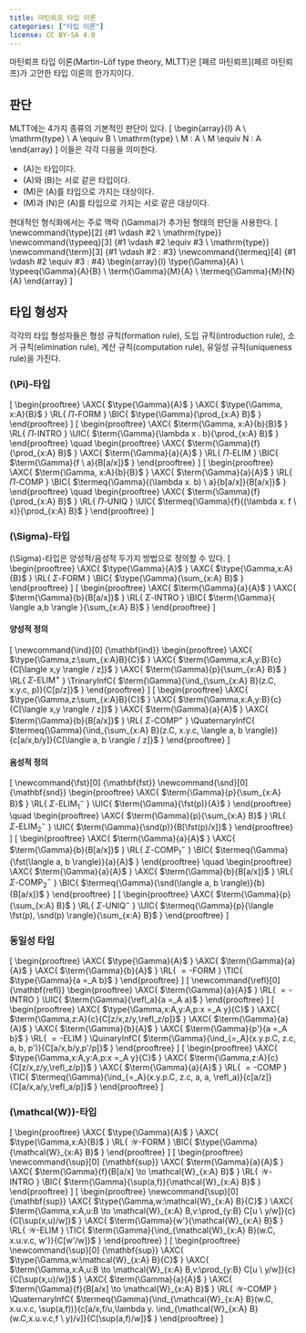 ```yaml
---
title: 마틴뢰프 타입 이론
categories: ["타입 이론"]
license: CC BY-SA 4.0
---
```


마틴뢰프 타입 이론(Martin-Löf type theory, MLTT)은 [페르 마틴뢰프](페르 마틴뢰프)가 고안한 타입 이론의 한가지이다.

## 판단
MLTT에는 4가지 종류의 기본적인 판단이 있다.
\[
\begin{array}{l}
A \ \mathrm{type} \\
A \equiv B \ \mathrm{type} \\
M : A \\
M \equiv N : A
\end{array}
\]
이들은 각각 다음을 의미한다.

* \(A\)는 타입이다.
* \(A\)와 \(B\)는 서로 같은 타입이다.
* \(M\)은 \(A\)를 타입으로 가지는 대상이다.
* \(M\)과 \(N\)은 \(A\)를 타입으로 가지는 서로 같은 대상이다.

현대적인 형식화에서는 주로 맥락 \(\Gamma\)가 추가된 형태의 판단을 사용한다.
\[
\newcommand{\type}[2] {#1 \vdash #2 \ \mathrm{type}}
\newcommand{\typeeq}[3] {#1 \vdash #2 \equiv #3 \ \mathrm{type}}
\newcommand{\term}[3] {#1 \vdash #2 : #3}
\newcommand{\termeq}[4] {#1 \vdash #2 \equiv #3 : #4}
\begin{array}{l}
\type{\Gamma}{A} \\
\typeeq{\Gamma}{A}{B} \\
\term{\Gamma}{M}{A} \\
\termeq{\Gamma}{M}{N}{A}
\end{array}
\]

## 타입 형성자
각각의 타입 형성자들은 형성 규칙(formation rule), 도입 규칙(introduction rule),
소거 규칙(elimination rule), 계산 규칙(computation rule), 유일성 규칙(uniqueness rule)을 가진다.

### \(\Pi\)-타입
\[
\begin{prooftree}
\AXC{ $\type{\Gamma}{A}$ }
\AXC{ $\type{\Gamma, x:A}{B}$ }
\RL{ $\Pi\text{-FORM}$ }
\BIC{ $\type{\Gamma}{\prod_{x:A} B}$ }
\end{prooftree}
\]
\[
\begin{prooftree}
\AXC{ $\term{\Gamma, x:A}{b}{B}$ }
\RL{ $\Pi\text{-INTRO}$ }
\UIC{ $\term{\Gamma}{\lambda x . b}{\prod_{x:A} B}$ }
\end{prooftree}
\quad
\begin{prooftree}
\AXC{ $\term{\Gamma}{f}{\prod_{x:A} B}$ }
\AXC{ $\term{\Gamma}{a}{A}$ }
\RL{ $\Pi\text{-ELIM}$ }
\BIC{ $\term{\Gamma}{f \ a}{B[a/x]}$ }
\end{prooftree}
\]
\[
\begin{prooftree}
\AXC{ $\term{\Gamma, x:A}{b}{B}$ }
\AXC{ $\term{\Gamma}{a}{A}$ }
\RL{ $\Pi\text{-COMP}$ }
\BIC{ $\termeq{\Gamma}{(\lambda x. b) \ a}{b[a/x]}{B[a/x]}$ }
\end{prooftree}
\quad
\begin{prooftree}
\AXC{ $\term{\Gamma}{f}{\prod_{x:A} B}$ }
\RL{ $\Pi\text{-UNIQ}$ }
\UIC{ $\termeq{\Gamma}{f}{(\lambda x. f \ x)}{\prod_{x:A} B}$ }
\end{prooftree}
\]

### \(\Sigma\)-타입
\(\Sigma\)-타입은 양성적/음성적 두가지 방법으로 정의할 수 있다.
\[
\begin{prooftree}
\AXC{ $\type{\Gamma}{A}$ }
\AXC{ $\type{\Gamma,x:A}{B}$ }
\RL{ $\Sigma\text{-FORM}$ }
\BIC{ $\type{\Gamma}{\sum_{x:A} B}$ }
\end{prooftree}
\]
\[
\begin{prooftree}
\AXC{ $\term{\Gamma}{a}{A}$ }
\AXC{ $\term{\Gamma}{b}{B[a/x]}$ }
\RL{ $\Sigma\text{-INTRO}$ }
\BIC{ $\term{\Gamma}{ \langle a,b \rangle }{\sum_{x:A} B}$ }
\end{prooftree}
\]
#### 양성적 정의
\[
\newcommand{\ind}[0] {\mathbf{ind}}
\begin{prooftree}
\AXC{ $\type{\Gamma,z:\sum_{x:A}B}{C}$ }
\AXC{ $\term{\Gamma,x:A,y:B}{c}{C[\langle x,y \rangle / z]}$ }
\AXC{ $\term{\Gamma}{p}{\sum_{x:A} B}$ }
\RL{ $\Sigma\text{-ELIM}^+$ }
\TrinaryInfC{ $\term{\Gamma}{\ind_{\sum_{x:A} B}(z.C, x.y.c, p)}{C[p/z]}$ }
\end{prooftree}
\]
\[
\begin{prooftree}
\AXC{ $\type{\Gamma,z:\sum_{x:A}B}{C}$ }
\AXC{ $\term{\Gamma,x:A,y:B}{c}{C[\langle x,y \rangle / z]}$ }
\AXC{ $\term{\Gamma}{a}{A}$ }
\AXC{ $\term{\Gamma}{b}{B[a/x]}$ }
\RL{ $\Sigma\text{-COMP}^+$ }
\QuaternaryInfC{ $\termeq{\Gamma}{\ind_{\sum_{x:A} B}(z.C, x.y.c, \langle a, b \rangle)}{c[a/x,b/y]}{C[\langle a, b \rangle / z]}$ }
\end{prooftree}
\]
#### 음성적 정의
\[
\newcommand{\fst}[0] {\mathbf{fst}}
\newcommand{\snd}[0] {\mathbf{snd}}
\begin{prooftree}
\AXC{ $\term{\Gamma}{p}{\sum_{x:A} B}$ }
\RL{ $\Sigma\text{-ELIM}_1^-$ }
\UIC{ $\term{\Gamma}{\fst(p)}{A}$ }
\end{prooftree}
\quad
\begin{prooftree}
\AXC{ $\term{\Gamma}{p}{\sum_{x:A} B}$ }
\RL{ $\Sigma\text{-ELIM}_2^-$ }
\UIC{ $\term{\Gamma}{\snd(p)}{B[\fst(p)/x]}$ }
\end{prooftree}
\]
\[
\begin{prooftree}
\AXC{ $\term{\Gamma}{a}{A}$ }
\AXC{ $\term{\Gamma}{b}{B[a/x]}$ }
\RL{ $\Sigma\text{-COMP}^-_1$ }
\BIC{ $\termeq{\Gamma}{\fst(\langle a, b \rangle)}{a}{A}$ }
\end{prooftree}
\quad
\begin{prooftree}
\AXC{ $\term{\Gamma}{a}{A}$ }
\AXC{ $\term{\Gamma}{b}{B[a/x]}$ }
\RL{ $\Sigma\text{-COMP}^-_2$ }
\BIC{ $\termeq{\Gamma}{\snd(\langle a, b \rangle)}{b}{B[a/x]}$ }
\end{prooftree}
\]
\[
\begin{prooftree}
\AXC{ $\term{\Gamma}{p}{\sum_{x:A} B}$ }
\RL{ $\Sigma\text{-UNIQ}^-$ }
\UIC{ $\termeq{\Gamma}{p}{\langle \fst(p), \snd(p) \rangle}{\sum_{x:A} B}$ }
\end{prooftree}
\]

### 동일성 타입
\[
\begin{prooftree}
\AXC{ $\type{\Gamma}{A}$ }
\AXC{ $\term{\Gamma}{a}{A}$ }
\AXC{ $\term{\Gamma}{b}{A}$ }
\RL{ ${=}\text{-FORM}$ }
\TIC{ $\type{\Gamma}{a =_A b}$ }
\end{prooftree}
\]
\[
\newcommand{\refl}[0] {\mathbf{refl}}
\begin{prooftree}
\AXC{ $\term{\Gamma}{a}{A}$ }
\RL{ ${=}\text{-INTRO}$ }
\UIC{ $\term{\Gamma}{\refl_a}{a =_A a}$ }
\end{prooftree}
\]
\[
\begin{prooftree}
\AXC{ $\type{\Gamma,x:A,y:A,p:x =_A y}{C}$ }
\AXC{ $\term{\Gamma,z:A}{c}{C[z/x,z/y,\refl_z/p]}$ }
\AXC{ $\term{\Gamma}{a}{A}$ }
\AXC{ $\term{\Gamma}{b}{A}$ }
\AXC{ $\term{\Gamma}{p'}{a =_A b}$ }
\RL{ ${=}\text{-ELIM}$ }
\QuinaryInfC{ $\term{\Gamma}{\ind_{=_A}(x.y.p.C, z.c, a, b, p')}{C[a/x,b/y,p'/p]}$ }
\end{prooftree}
\]
\[
\begin{prooftree}
\AXC{ $\type{\Gamma,x:A,y:A,p:x =_A y}{C}$ }
\AXC{ $\term{\Gamma,z:A}{c}{C[z/x,z/y,\refl_z/p]}$ }
\AXC{ $\term{\Gamma}{a}{A}$ }
\RL{ ${=}\text{-COMP}$ }
\TIC{ $\termeq{\Gamma}{\ind_{=_A}(x.y.p.C, z.c, a, a, \refl_a)}{c[a/z]}{C[a/x,a/y,\refl_a/p]}$ }
\end{prooftree}
\]

### \(\mathcal{W}\)-타입
\[
\begin{prooftree}
\AXC{ $\type{\Gamma}{A}$ }
\AXC{ $\type{\Gamma,x:A}{B}$ }
\RL{ $\mathcal{W}\text{-FORM}$ }
\BIC{ $\type{\Gamma}{\mathcal{W}_{x:A} B}$ }
\end{prooftree}
\]
\[
\begin{prooftree}
\newcommand{\sup}[0] {\mathbf{sup}}
\AXC{ $\term{\Gamma}{a}{A}$ }
\AXC{ $\term{\Gamma}{f}{B[a/x] \to \mathcal{W}_{x:A} B}$ }
\RL{ $\mathcal{W}\text{-INTRO}$ }
\BIC{ $\term{\Gamma}{\sup(a,f)}{\mathcal{W}_{x:A} B}$ }
\end{prooftree}
\]
\[
\begin{prooftree}
\newcommand{\sup}[0] {\mathbf{sup}}
\AXC{ $\type{\Gamma,w:\mathcal{W}_{x:A} B}{C}$ }
\AXC{ $\term{\Gamma,x:A,u:B \to \mathcal{W}_{x:A} B,v:\prod_{y:B} C[u \ y/w]}{c}{C[\sup(x,u)/w]}$ }
\AXC{ $\term{\Gamma}{w'}{\mathcal{W}_{x:A} B}$ }
\RL{ $\mathcal{W}\text{-ELIM}$ }
\TIC{ $\term{\Gamma}{\ind_{\mathcal{W}_{x:A} B}(w.C, x.u.v.c, w')}{C[w'/w]}$ }
\end{prooftree}
\]
\[
\begin{prooftree}
\newcommand{\sup}[0] {\mathbf{sup}}
\AXC{ $\type{\Gamma,w:\mathcal{W}_{x:A} B}{C}$ }
\AXC{ $\term{\Gamma,x:A,u:B \to \mathcal{W}_{x:A} B,v:\prod_{y:B} C[u \ y/w]}{c}{C[\sup(x,u)/w]}$ }
\AXC{ $\term{\Gamma}{a}{A}$ }
\AXC{ $\term{\Gamma}{f}{B[a/x] \to \mathcal{W}_{x:A} B}$ }
\RL{ $\mathcal{W}\text{-COMP}$ }
\QuaternaryInfC{ $\termeq{\Gamma}{\ind_{\mathcal{W}_{x:A} B}(w.C, x.u.v.c, \sup(a,f))}{c[a/x,f/u,\lambda y. \ind_{\mathcal{W}_{x:A} B}(w.C,x.u.v.c,f \ y)/v]}{C[\sup(a,f)/w]}$ }
\end{prooftree}
\]
